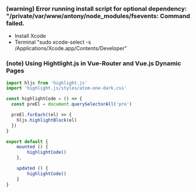 ### (warning) Error running install script for optional dependency: "/private/var/www/antony/node_modules/fsevents: Command failed.
+ Install Xcode
+ Terminal "sudo xcode-select -s /Applications/Xcode.app/Contents/Developer"


### (note) Using Hightlight.js in Vue-Router and Vue.js Dynamic Pages
``` javascript
import hljs from 'highlight.js'
import 'highlight.js/styles/atom-one-dark.css'

const highlightCode = () => {
  const preEl = document.querySelectorAll('pre')

  preEl.forEach((el) => {
    hljs.highlightBlock(el)
  })
}

export default {
    mounted () {
        highlightCode()
    },

    updated () {
        highlightCode()
    }
}
```